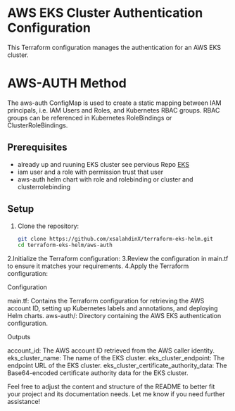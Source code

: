 # AWS EKS Cluster Authentication Configuration

This Terraform configuration manages the authentication for an AWS EKS cluster.



# AWS-AUTH Method

The aws-auth ConfigMap is used to create a static mapping between IAM principals, i.e. IAM Users and Roles, and Kubernetes RBAC groups. RBAC groups can be referenced in Kubernetes RoleBindings or ClusterRoleBindings.



## Prerequisites

- already up and ruuning EKS cluster see pervious Repo [EKS](https://github.com/xsalahdinX/terraform-eks-cluster)
- iam user and a role with permission trust that user  
- aws-auth helm chart  with role and rolebinding or cluster and clusterrolebinding
  

## Setup

1. Clone the repository:

   ```bash
   git clone https://github.com/xsalahdinX/terraform-eks-helm.git
   cd terraform-eks-helm/aws-auth
2.Initialize the Terraform configuration:
3.Review the configuration in main.tf to ensure it matches your requirements.
4.Apply the Terraform configuration:


Configuration

main.tf: Contains the Terraform configuration for retrieving the AWS account ID, setting up Kubernetes labels and annotations, and deploying Helm charts.
aws-auth/: Directory containing the AWS EKS authentication configuration.



Outputs

account_id: The AWS account ID retrieved from the AWS caller identity.
eks_cluster_name: The name of the EKS cluster.
eks_cluster_endpoint: The endpoint URL of the EKS cluster.
eks_cluster_certificate_authority_data: The Base64-encoded certificate authority data for the EKS cluster.



Feel free to adjust the content and structure of the README to better fit your project and its documentation needs. Let me know if you need further assistance!
